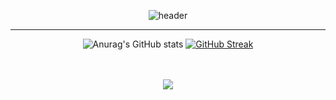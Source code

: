 <div align="center"> 


![header](https://capsule-render.vercel.app/api?type=cylinder&color=000000&height=150&section=header&text=Welcome&fontColor=ffffff&fontSize=70&animation=fadeIn&fontAlignY=55&desc=%20&descAlignY=62&descAlign=62)


<hr>
</hr>

![Anurag's GitHub stats](https://github-readme-stats.vercel.app/api?username=dltkddnjs21&show_icons=true&theme=discord_old_blurple)
[![GitHub Streak](https://streak-stats.demolab.com?user=dltkddnjs21&theme=dark&locale=ko&card_width=500&stroke=000000&ring=0B45B7&fire=1060FF&dates=D3D3D3&currStreakLabel=FFFFFF&sideNums=1060FF&currStreakNum=1060FF)](https://git.io/streak-stats)

<br/>
<br/>
  
<img src="https://img.shields.io/badge/JAVA-007396?style=for-the-badge&logo=Java&logoColor=white">

<!--[![Top Langs](https://github-readme-stats.vercel.app/api/top-langs/?username=dltkddnjs21&layout=compact)](https://github.com/anuraghazra/github-readme-stats)
 -->
 
 
 
 
 </div>


